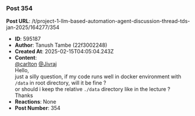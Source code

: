 ### Post 354
**Post URL**: /t/project-1-llm-based-automation-agent-discussion-thread-tds-jan-2025/164277/354
- **ID**: 595187
- **Author**: Tanush Tambe (22f3002248)
- **Created At**: 2025-02-15T04:05:04.243Z
- **Content**:  
  <a class="mention" href="/u/carlton">@carlton</a>  <a class="mention" href="/u/jivraj">@Jivraj</a><br>
Hello,<br>
just a silly question, if my code runs well in docker environment with <code>/data</code> in root directory, will it be fine ?<br>
or should i keep the relative <code>./data</code> directory like in the lecture ?<br>
Thanks
- **Reactions**: None
- **Post Number**: 354

